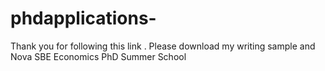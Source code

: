 # phdapplications-
Thank you for following this link . Please download my writing sample and Nova SBE Economics PhD Summer School 

